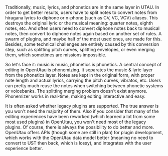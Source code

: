 Traditionally, music, lyrics, and phonetics are in the same layer in UTAU. In order to get better results, users have to split notes to convert notes from hiragana lyrics to diphone or n-phone (such as CV, VC, VCV) aliases. This destroys the original lyric or the musical meaning: quarter notes, eighth notes, etc. And often users need to convert diphone notes back to musical notes, then convert to diphone notes again based on another set of rules. A swarm of plugins, and maybe half of the most used ones, are made for this. Besides, some technical challenges are entirely caused by this conversion step, such as splitting pitch curves, splitting envelopes, or even merging them, which sometimes are missions impossible.

So let's face it: music is music, phonetics is phonetics. A central concept of editing in OpenUtau is phonemizing. It separates the music & lyric layer from the phonetics layer. Notes are kept in the original form, with proper note length and actual lyrics, carrying the pitch curves, vibratos, etc. Users can pretty much reuse the notes when switching between phonetic systems or voicebanks. The splitting merging problem doesn't exist anymore. Phonemizer works in real-time, making editing interactive and easy. 

It is often asked whether legacy plugins are supported. The true answer is you won't need the majority of them. Also if you consider that many of the editing experiences have been reworked (which learned a lot from some most used plugins) in OpenUtau, you won't need most of the legacy plugins. Of course, there is always the possibility to do better and more. OpenUtau offers APIs (though some are still in plan) for plugin development, which works with the OpenUtau data model better (meaning no need to convert to UST then back, which is lossy), and integrates with the user experience better.